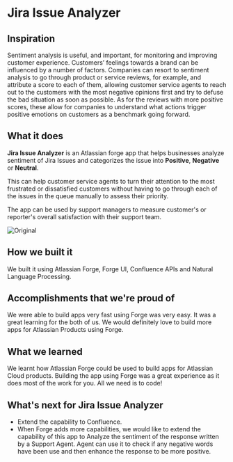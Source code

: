 # Jira Issue Analyzer


## Inspiration

Sentiment analysis is useful, and important, for monitoring and improving customer experience.  Customers’ feelings towards a brand can be influenced by a number of factors.  Companies can resort to sentiment analysis to go through product or service reviews, for example, and attribute a score to each of them, allowing customer service agents to reach out to the customers with the most negative opinions first and try to defuse the bad situation as soon as possible. As for the reviews with more positive scores, these allow for companies to understand what actions trigger positive emotions on customers as a benchmark going forward. 

## What it does

**Jira Issue Analyzer** is an Atlassian forge app that helps businesses analyze sentiment of Jira Issues and categorizes the issue into **Positive**, **Negative** or **Neutral**.

This can help customer service agents to turn their attention to the most frustrated or dissatisfied customers without having to go through each of the issues in the queue manually to assess their priority. 

The app can be used by support managers to measure customer's or reporter's overall satisfaction with their support team.

![Original](https://challengepost-s3-challengepost.netdna-ssl.com/photos/production/software_photos/001/153/397/datas/original.gif "Original")

## How we built it

We built it using Atlassian Forge, Forge UI, Confluence APIs and Natural Language Processing.

## Accomplishments that we're proud of
We were able to build apps very fast using Forge was very easy. It was a great learning for the both of us. We would definitely love to build more apps for Atlassian Products using Forge.

## What we learned

We learnt how Atlassian Forge could be used to build apps for Atlassian Cloud products. Building the app using Forge was a great experience as it does most of the work for you. All we need is to code!

## What's next for Jira Issue Analyzer

- Extend the capability to Confluence.
- When Forge adds more capabilities, we would like to extend the capability of this app to Analyze the sentiment of the response written by a Support Agent. Agent can use it to check if any negative words have been use and then enhance the response to be more positive.